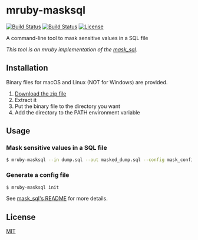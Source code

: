 # mruby-masksql

[![Build Status](https://github.com/emsk/mruby-masksql/actions/workflows/build.yml/badge.svg)](https://github.com/emsk/mruby-masksql/actions/workflows/build.yml)
[![Build Status](https://travis-ci.org/emsk/mruby-masksql.svg?branch=main)](https://travis-ci.org/emsk/mruby-masksql)
[![License](https://img.shields.io/badge/license-MIT-blue.svg)](LICENSE)

A command-line tool to mask sensitive values in a SQL file

*This tool is an mruby implementation of the [mask_sql](https://github.com/emsk/mask_sql).*

## Installation

Binary files for macOS and Linux (NOT for Windows) are provided.

1. [Download the zip file](../../releases)
2. Extract it
3. Put the binary file to the directory you want
4. Add the directory to the PATH environment variable

## Usage

### Mask sensitive values in a SQL file

```sh
$ mruby-masksql --in dump.sql --out masked_dump.sql --config mask_config.yml
```

### Generate a config file

```sh
$ mruby-masksql init
```

See [mask_sql's README](https://github.com/emsk/mask_sql) for more details.

## License

[MIT](LICENSE)
